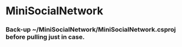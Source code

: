 # MiniSocialNetwork

### Back-up ~/MiniSocialNetwork/MiniSocialNetwork.csproj before pulling just in case.
